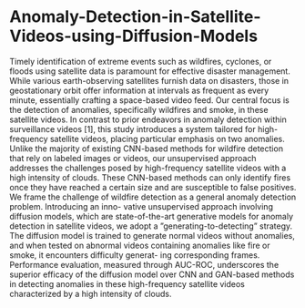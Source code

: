 # Anomaly-Detection-in-Satellite-Videos-using-Diffusion-Models


Timely identification of extreme events such as
wildfires, cyclones, or floods using satellite data is paramount
for effective disaster management. While various earth-observing
satellites furnish data on disasters, those in geostationary orbit
offer information at intervals as frequent as every minute,
essentially crafting a space-based video feed. Our central focus
is the detection of anomalies, specifically wildfires and smoke, in
these satellite videos. In contrast to prior endeavors in anomaly
detection within surveillance videos [1], this study introduces
a system tailored for high-frequency satellite videos, placing
particular emphasis on two anomalies. Unlike the majority of
existing CNN-based methods for wildfire detection that rely on
labeled images or videos, our unsupervised approach addresses
the challenges posed by high-frequency satellite videos with a high
intensity of clouds. These CNN-based methods can only identify
fires once they have reached a certain size and are susceptible
to false positives. We frame the challenge of wildfire detection
as a general anomaly detection problem. Introducing an inno-
vative unsupervised approach involving diffusion models, which
are state-of-the-art generative models for anomaly detection in
satellite videos, we adopt a ”generating-to-detecting” strategy.
The diffusion model is trained to generate normal videos without
anomalies, and when tested on abnormal videos containing
anomalies like fire or smoke, it encounters difficulty generat-
ing corresponding frames. Performance evaluation, measured
through AUC-ROC, underscores the superior efficacy of the
diffusion model over CNN and GAN-based methods in detecting
anomalies in these high-frequency satellite videos characterized
by a high intensity of clouds.
